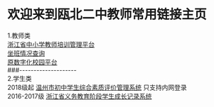 # 欢迎来到瓯北二中教师常用链接主页

1.教师类  
[浙江省中小学教师培训管理平台](https://pxglpt.zjedu.gov.cn/)   
[坐班情况查询](https://link.jiandaoyun.com/r/5c7e00e8f7856a4cb89d014e)  
[原数字化校园平台](http://60.190.100.161:8585/cas/login)  
###--------------------  
2.学生类  
2018级起 [温州市初中学生综合素质评价管理系统](http://10.0.3.45:8080/) 只支持内网登录  
2016-2017级 [浙江省义务教育阶段学生成长记录系统](https://yjglpt.zjedu.gov.cn/logondngl.action)


